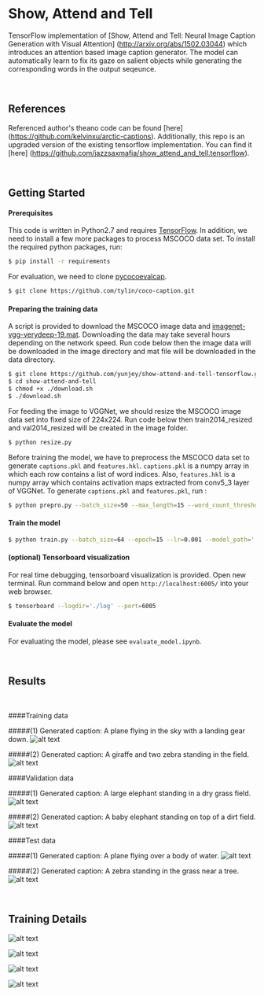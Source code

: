 # Show, Attend and Tell 
TensorFlow implementation of [Show, Attend and Tell: Neural Image Caption Generation with Visual Attention] (http://arxiv.org/abs/1502.03044) which introduces an attention based image caption generator. The model can automatically learn to fix its gaze on salient objects while generating the corresponding words in the output seqeunce.



<br/>

## References
Referenced author's theano code can be found [here] (https://github.com/kelvinxu/arctic-captions). Additionally, this repo is an upgraded version of the existing tensorflow implementation. You can find it [here] (https://github.com/jazzsaxmafia/show_attend_and_tell.tensorflow).

<br/>





## Getting Started

#### Prerequisites 

This code is written in Python2.7 and requires [TensorFlow](https://www.tensorflow.org/versions/r0.11/get_started/os_setup.html#anaconda-installation). In addition, we need to install a few more packages to process MSCOCO data set.
To install the required python packages, run:

```bash
$ pip install -r requirements
```

For evaluation, we need to clone [pycocoevalcap](http://mscoco.org/dataset/#download).

```bash
$ git clone https://github.com/tylin/coco-caption.git
```

#### Preparing the training data

A script is provided to download the MSCOCO image data and [imagenet-vgg-verydeep-19.mat](http://www.vlfeat.org/matconvnet/pretrained/). Downloading the data may take several hours depending on the network speed. Run code below then the image data will be downloaded in the image directory and mat file will be downloaded in the data directory.

```bash
$ git clone https://github.com/yunjey/show-attend-and-tell-tensorflow.git
$ cd show-attend-and-tell
$ chmod +x ./download.sh
$ ./download.sh
```


For feeding the image to VGGNet, we should resize the MSCOCO image data set into fixed size of 224x224. Run code below then train2014_resized and val2014_resized will be created in the image folder.

```bash
$ python resize.py
```

Before training the model, we have to preprocess the MSCOCO data set to generate `captions.pkl` and `features.hkl`. `captions.pkl` is a numpy array in which each row contains a list of word indices. Also, `features.hkl` is a numpy array which contains activation maps extracted from conv5_3 layer of VGGNet. 
To generate `captions.pkl` and `features.pkl`, run :

```bash
$ python prepro.py --batch_size=50 --max_length=15 --word_count_threshold=3
```

#### Train the model 

```bash
$ python train.py --batch_size=64 --epoch=15 --lr=0.001 --model_path='./model/lstm' --log_path='./log' 

```
#### (optional) Tensorboard visualization

For real time debugging, tensorboard visualization is provided. 
Open new terminal. Run command below and open `http://localhost:6005/` into your web browser.

```bash
$ tensorboard --logdir='./log' --port=6005 
```

#### Evaluate the model 

For evaluating the model, please see `evaluate_model.ipynb`.


<br/>

## Results
 
<br/>

####Training data

#####(1) Generated caption: A plane flying in the sky with a landing gear down.
![alt text](jpg/train2.jpg "train image")

#####(2) Generated caption: A giraffe and two zebra standing in the field.
![alt text](jpg/train.jpg "train image")

####Validation data

#####(1) Generated caption: A large elephant standing in a dry grass field.
![alt text](jpg/val.jpg "val image")

#####(2) Generated caption: A baby elephant standing on top of a dirt field.
![alt text](jpg/val2.jpg "val image")

####Test data

#####(1) Generated caption: A plane flying over a body of water.
![alt text](jpg/test.jpg "test image")

#####(2) Generated caption: A zebra standing in the grass near a tree.
![alt text](jpg/test2.jpg "test image")

<br/>

## Training Details 

![alt text](jpg/loss.jpg "loss")

![alt text](jpg/attention_w.jpg "w")

![alt text](jpg/attention_b.jpg "b")

![alt text](jpg/attention_w_att.jpg "w_att")
